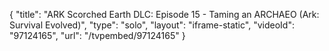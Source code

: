 {
    "title": "ARK Scorched Earth DLC: Episode 15 - Taming an ARCHAEO (Ark: Survival Evolved)",
    "type": "solo",
    "layout": "iframe-static",
    "videoId": "97124165",
    "url": "\/tvpembed\/97124165"
}